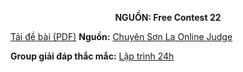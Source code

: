 **<center>NGUỒN: Free Contest 22</center>**

[Tải đề bài (PDF)](/statements/2149/TRIPLE.pdf)
**Nguồn:** [Chuyên Sơn La Online Judge](http://csloj.ddns.net/)

**Group giải đáp thắc mắc:** [Lập trình 24h](https://www.facebook.com/groups/1386904321519984)
